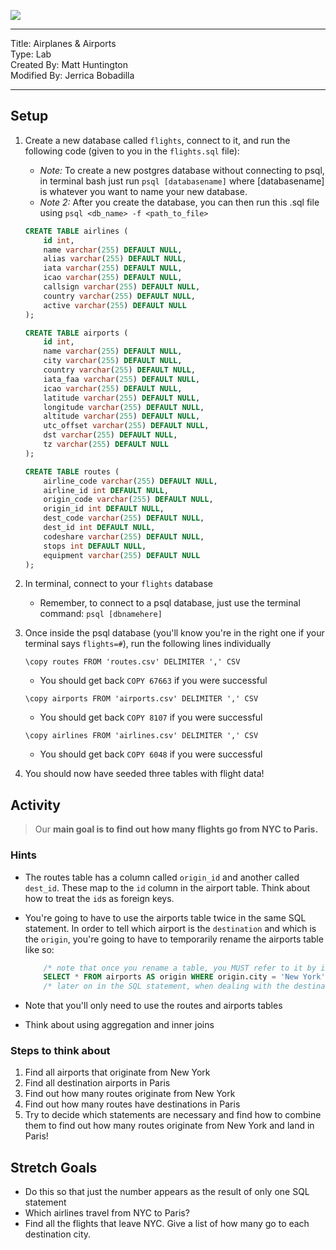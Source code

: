 ![](/ga_cog.png)

---
Title: Airplanes & Airports <br>
Type: Lab <br>
Created By: Matt Huntington<br>
Modified By: Jerrica Bobadilla

---


## Setup

1. Create a new database called `flights`, connect to it, and run the following code (given to you in the `flights.sql` file):
	- _Note:_ To create a new postgres database without connecting to psql, in terminal bash just run `psql [databasename]` where [databasename] is whatever you want to name your new database.
	- _Note 2:_ After you create the database, you can then run this .sql file using `psql <db_name> -f <path_to_file>`

	```sql
	CREATE TABLE airlines (
		id int,
		name varchar(255) DEFAULT NULL,
		alias varchar(255) DEFAULT NULL,
		iata varchar(255) DEFAULT NULL,
		icao varchar(255) DEFAULT NULL,
		callsign varchar(255) DEFAULT NULL,
		country varchar(255) DEFAULT NULL,
		active varchar(255) DEFAULT NULL
	);

	CREATE TABLE airports (
		id int,
		name varchar(255) DEFAULT NULL,
		city varchar(255) DEFAULT NULL,
		country varchar(255) DEFAULT NULL,
		iata_faa varchar(255) DEFAULT NULL,
		icao varchar(255) DEFAULT NULL,
		latitude varchar(255) DEFAULT NULL,
		longitude varchar(255) DEFAULT NULL,
		altitude varchar(255) DEFAULT NULL,
		utc_offset varchar(255) DEFAULT NULL,
		dst varchar(255) DEFAULT NULL,
		tz varchar(255) DEFAULT NULL
	);

	CREATE TABLE routes (
		airline_code varchar(255) DEFAULT NULL,
		airline_id int DEFAULT NULL,
		origin_code varchar(255) DEFAULT NULL,
		origin_id int DEFAULT NULL,
		dest_code varchar(255) DEFAULT NULL,
		dest_id int DEFAULT NULL,
		codeshare varchar(255) DEFAULT NULL,
		stops int DEFAULT NULL,
		equipment varchar(255) DEFAULT NULL
	);
	```
1. In terminal, connect to your `flights` database
	- Remember, to connect to a psql database, just use the terminal command: `psql [dbnamehere]`
1. Once inside the psql database (you'll know you're in the right one if your terminal says `flights=#`), run the following lines individually

	```
	\copy routes FROM 'routes.csv' DELIMITER ',' CSV
	``` 
	- You should get back `COPY 67663` if you were successful
	
	```
	\copy airports FROM 'airports.csv' DELIMITER ',' CSV
	``` 
	- You should get back `COPY 8107` if you were successful
	
	```
	\copy airlines FROM 'airlines.csv' DELIMITER ',' CSV
	``` 
	- You should get back `COPY 6048` if you were successful

1. You should now have seeded three tables with flight data!

## Activity 

> Our **main goal is to find out how many flights go from NYC to Paris.**

### Hints

- The routes table has a column called `origin_id` and another called `dest_id`.  These map to the `id` column in the airport table. Think about how to treat the `id`s as foreign keys.  
- You're going to have to use the airports table twice in the same SQL statement.  In order to tell which airport is the `destination` and which is the `origin`, you're going to have to temporarily rename the airports table like so:

	```sql
		/* note that once you rename a table, you MUST refer to it by its new name */
		SELECT * FROM airports AS origin WHERE origin.city = 'New York';
		/* later on in the SQL statement, when dealing with the destination, you should do the same for airports AS destination */
	```
- Note that you'll only need to use the routes and airports tables  
- Think about using aggregation and inner joins

### Steps to think about

1. Find all airports that originate from New York
1. Find all destination airports in Paris 
1. Find out how many routes originate from New York
1. Find out how many routes have destinations in Paris 
1. Try to decide which statements are necessary and find how to combine them to find out how many routes originate from New York and land in Paris! 

## Stretch Goals

- Do this so that just the number appears as the result of only one SQL statement
- Which airlines travel from NYC to Paris?
- Find all the flights that leave NYC.  Give a list of how many go to each destination city.
